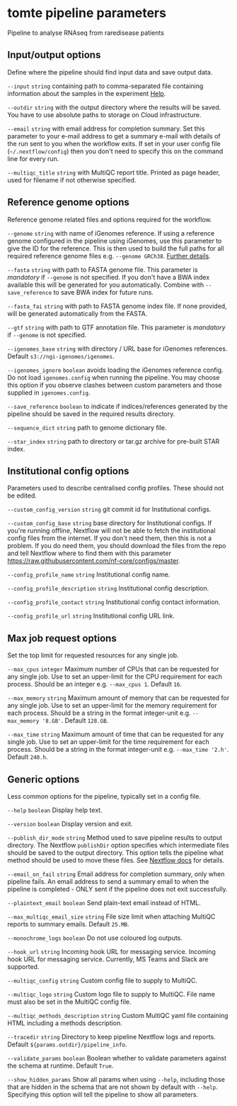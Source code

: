 # tomte pipeline parameters

Pipeline to analyse RNAseq from raredisease patients

## Input/output options

Define where the pipeline should find input data and save output data.

`--input` `string` containing path to comma-separated file containing information about the samples in the experiment [Help](https://github.com/genomic-medicine-sweden/tomte/blob/master/docs/usage.md#samplesheet-input).

`--outdir` `string` with the output directory where the results will be saved. You have to use absolute paths to storage on Cloud infrastructure.

`--email` `string` with email address for completion summary. Set this parameter to your e-mail address to get a summary e-mail
with details of the run sent to you when the workflow exits. If set in your user config file (`~/.nextflow/config`) then you don't need to specify this on the command line for every run.

`--multiqc_title` `string` with MultiQC report title. Printed as page header, used for filename if not otherwise specified.

## Reference genome options

Reference genome related files and options required for the workflow.

`--genome` `string` with name of iGenomes reference. If using a reference genome configured in the pipeline using iGenomes, use this parameter to give the ID for the reference. This is then used to build the full paths for all required reference genome files e.g. `--genome GRCh38`. [Further details](https://nf-co.re/usage/reference_genomes).

`--fasta` `string` with path to FASTA genome file. This parameter is _mandatory_ if `--genome` is not specified. If you don't have a BWA index available this will be generated for you automatically. Combine with `--save_reference` to save BWA index for future runs.

`--fasta_fai` `string` with path to FASTA genome index file. If none provided, will be generated automatically from the FASTA.

`--gtf` `string` with path to GTF annotation file. This parameter is _mandatory_ if `--genome` is not specified.

`--igenomes_base` `string` with directory / URL base for iGenomes references. Default `s3://ngi-igenomes/igenomes`.

`--igenomes_ignore` `boolean` avoids loading the iGenomes reference config. Do not load `igenomes.config` when running the pipeline. You may choose this option if you observe clashes between custom parameters and those supplied in `igenomes.config`.

`--save_reference` `boolean` to indicate if indices/references generated by the pipeline should be saved in the required results directory.

`--sequence_dict` `string` path to genome dictionary file.

`--star_index` `string` path to directory or tar.gz archive for pre-built STAR index.

## Institutional config options

Parameters used to describe centralised config profiles. These should not be edited.

`--custom_config_version` `string` git commit id for Institutional configs.

`--custom_config_base` `string` base directory for Institutional configs. If you're running offline, Nextflow will not be
able to fetch the institutional config files from the internet. If you don't need them, then this is not a problem. If you do need them, you should download the files from the repo and tell Nextflow where to find them with this parameter https://raw.githubusercontent.com/nf-core/configs/master.

`--config_profile_name` `string` Institutional config name.

`--config_profile_description` `string` Institutional config description.

`--config_profile_contact` `string` Institutional config contact information.

`--config_profile_url` `string` Institutional config URL link.

## Max job request options

Set the top limit for requested resources for any single job.

`--max_cpus` `integer` Maximum number of CPUs that can be requested for any single job. Use to set an upper-limit for the CPU
requirement for each process. Should be an integer e.g. `--max_cpus 1`. Default `16`.

`--max_memory` `string` Maximum amount of memory that can be requested for any single job. Use to set an upper-limit for the memory requirement for each process. Should be a string in the format integer-unit e.g. `--max_memory '8.GB'`. Default `128.GB`.

`--max_time` `string` Maximum amount of time that can be requested for any single job. Use to set an upper-limit for the time requirement for each process. Should be a string in the format integer-unit e.g. `--max_time '2.h'`. Default `240.h`.

## Generic options

Less common options for the pipeline, typically set in a config file.

`--help` `boolean` Display help text.

`--version` `boolean` Display version and exit.

`--publish_dir_mode` `string` Method used to save pipeline results to output directory. The Nextflow `publishDir` option
specifies which intermediate files should be saved to the output directory. This option tells the pipeline what method should be used to move these files. See [Nextflow docs](https://www.nextflow.io/docs/latest/process.html#publishdir) for details.

`--email_on_fail` `string` Email address for completion summary, only when pipeline fails. An email address to send a summary email to when the pipeline is completed - ONLY sent if the pipeline does not exit successfully.

`--plaintext_email` `boolean` Send plain-text email instead of HTML.

`--max_multiqc_email_size` `string` File size limit when attaching MultiQC reports to summary emails. Default `25.MB`.

`--monochrome_logs` `boolean` Do not use coloured log outputs.

`--hook_url` `string` Incoming hook URL for messaging service. Incoming hook URL for messaging service. Currently, MS Teams
and Slack are supported.

`--multiqc_config` `string` Custom config file to supply to MultiQC.

`--multiqc_logo` `string` Custom logo file to supply to MultiQC. File name must also be set in the MultiQC config file.

`--multiqc_methods_description` `string` Custom MultiQC yaml file containing HTML including a methods description.

`--tracedir` `string` Directory to keep pipeline Nextflow logs and reports. Default `${params.outdir}/pipeline_info`.

`--validate_params` `boolean` Boolean whether to validate parameters against the schema at runtime. Default `True`.

`--show_hidden_params` Show all params when using `--help`, including those that are hidden in the schema that are not shown by default with `--help`. Specifying this option will tell the pipeline to show all parameters.
